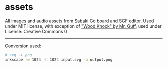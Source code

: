 # assets

All images and audio assets from [Sabaki](https://github.com/SabakiHQ/Sabaki) Go board and SGF editor. Used under MIT license, with exception of ["Wood Knock" by Mr. Guff](https://freesound.org/s/369710/), used under License: Creative Commons 0

***

Conversion used:

```sh
# svg -> png
inkscape -w 1024 -h 1024 input.svg -o output.png
```
